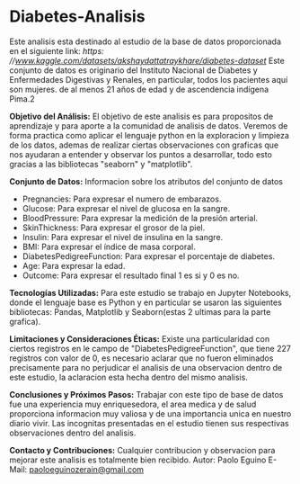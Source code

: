 # Diabetes-Analisis

Este analisis esta destinado al estudio de la base de datos proporcionada en el siguiente link: *https: //www.kaggle.com/datasets/akshaydattatraykhare/diabetes-dataset*
Este conjunto de datos es originario del Instituto Nacional de Diabetes y Enfermedades Digestivas y Renales, en particular, todos los pacientes aquí son mujeres. de al menos 21 años de edad y de ascendencia indígena Pima.2

**Objetivo del Análisis:**
El objetivo de este analisis es para propositos de aprendizaje y para aporte a la comunidad de analisis de datos.
Veremos de forma practica como aplicar el lenguaje python en la exploracion y limpieza de los datos, ademas de realizar ciertas observaciones con graficas que nos ayudaran a entender y observar
los puntos a desarrollar, todo esto gracias a las bibliotecas "seaborn" y "matplotlib".

**Conjunto de Datos:**
Informacion sobre los atributos del conjunto de datos

- Pregnancies: Para expresar el numero de embarazos.
- Glucose: Para expresar el nivel de glucosa en la sangre.
- BloodPressure: Para expresar la medición de la presión arterial.
- SkinThickness: Para expresar el grosor de la piel.
- Insulin: Para expresar el nivel de insulina en la sangre.
- BMI: Para expresar el índice de masa corporal.
- DiabetesPedigreeFunction: Para expresar el porcentaje de diabetes.
- Age: Para expresar la edad.
- Outcome: Para expresar el resultado final 1 es si y 0 es no.

**Tecnologías Utilizadas:**
Para este estudio se trabajo en Jupyter Notebooks, donde el lenguaje base es Python y en particular se usaron las siguientes bibliotecas: Pandas, Matplotlib y Seaborn(estas 2 ultimas para la parte grafica).
 
**Limitaciones y Consideraciones Éticas:**
Existe una particularidad con ciertos registros en le campo de "DiabetesPedigreeFunction", que tiene 227 registros con valor de 0, es necesario aclarar que no fueron eliminados precisamente para no perjudicar
el analisis de una observacion dentro de este estudio, la aclaracion esta hecha dentro del mismo analisis.

**Conclusiones y Próximos Pasos:**
 Trabajar con este tipo de base de datos fue una experiencia muy enriquesedora, el area medica y de salud proporciona informacion muy valiosa y de una importancia unica en nuestro diario vivir.
 Las incognitas presentadas en el estudio tienen sus respectivas observaciones dentro del analisis.

**Contacto y Contribuciones:**
  Cualquier contribucion y observacion para mejorar este analisis es totalmente bien recibido.
  Autor: Paolo Eguino
  E-Mail: paoloeguinozerain@gmail.com
